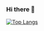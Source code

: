 ### Hi there 👋

[![Top Langs](https://github-readme-stats.vercel.app/api/top-langs/?username=aidarsvd&layout=compact)](https://github.com/anuraghazra/github-readme-stats)
